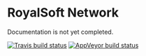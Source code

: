 RoyalSoft Network 
=====================

Documentation is not yet completed.

[![Travis build status](https://img.shields.io/travis/josephrodriguez/RoyalSoft.Network.svg?label=travis-ci&branch=dev&style=flat-square)](https://travis-ci.org/josephrodriguez/RoyalSoft.Network/branches)
[![AppVeyor build status](https://img.shields.io/appveyor/ci/josephrodriguez/royalsoft-network/dev.svg?label=appveyor&style=flat-square)](https://ci.appveyor.com/project/josephrodriguez/royalsoft-network)
